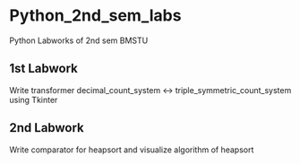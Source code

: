 # Python_2nd_sem_labs
Python Labworks of 2nd sem BMSTU
## 1st Labwork
Write transformer decimal_count_system <-> triple_symmetric_count_system using Tkinter
## 2nd Labwork
Write comparator for heapsort and visualize algorithm of heapsort
